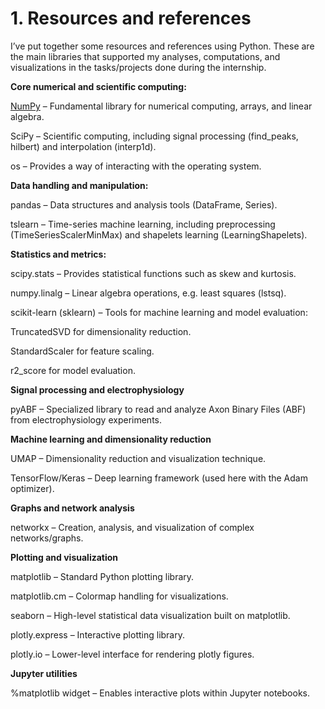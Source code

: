 # 1. Resources and references

I’ve put together some resources and references using Python. These are the main libraries that supported my analyses, computations, and visualizations in the tasks/projects done during the internship.

    
    
**Core numerical and scientific computing:**

[NumPy](https://www.w3schools.com/python/numpy/numpy_intro.asp) – Fundamental library for numerical computing, arrays, and linear algebra.

SciPy – Scientific computing, including signal processing (find_peaks, hilbert) and interpolation (interp1d).

os – Provides a way of interacting with the operating system.

**Data handling and manipulation:**

pandas – Data structures and analysis tools (DataFrame, Series).

tslearn – Time-series machine learning, including preprocessing (TimeSeriesScalerMinMax) and shapelets learning (LearningShapelets).

**Statistics and metrics:**

scipy.stats – Provides statistical functions such as skew and kurtosis.

numpy.linalg – Linear algebra operations, e.g. least squares (lstsq).

scikit-learn (sklearn) – Tools for machine learning and model evaluation:

  TruncatedSVD for dimensionality reduction.

  StandardScaler for feature scaling.

  r2_score for model evaluation.

**Signal processing and electrophysiology**

pyABF – Specialized library to read and analyze Axon Binary Files (ABF) from electrophysiology experiments.

**Machine learning and dimensionality reduction**

UMAP – Dimensionality reduction and visualization technique.

TensorFlow/Keras – Deep learning framework (used here with the Adam optimizer).

**Graphs and network analysis**

networkx – Creation, analysis, and visualization of complex networks/graphs.

**Plotting and visualization**

matplotlib – Standard Python plotting library.

matplotlib.cm – Colormap handling for visualizations.

seaborn – High-level statistical data visualization built on matplotlib.

plotly.express – Interactive plotting library.

plotly.io – Lower-level interface for rendering plotly figures.

**Jupyter utilities**

%matplotlib widget – Enables interactive plots within Jupyter notebooks.
